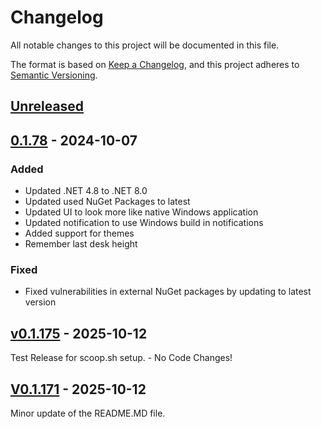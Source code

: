 # Changelog

All notable changes to this project will be documented in this file.

The format is based on [Keep a Changelog](https://keepachangelog.com/en/1.0.0/),
and this project adheres to [Semantic Versioning](https://semver.org/spec/v2.0.0.html).

## [Unreleased](https://github.com/tschroedter/idasen-desk/compare/v0.1.175...HEAD)

## [0.1.78](https://github.com/tschroedter/idasen-desk/releases/tag/V0.1.78) - 2024-10-07

### Added

- Updated .NET 4.8 to .NET 8.0
- Updated used NuGet Packages to latest
- Updated UI to look more like native Windows application
- Updated notification to use Windows build in notifications
- Added support for themes
- Remember last desk height

### Fixed

- Fixed vulnerabilities in external NuGet packages by updating to latest version

## [v0.1.175](https://github.com/tschroedter/idasen-desk/compare/V0.1.171...v0.1.175) - 2025-10-12

Test Release for scoop.sh setup. - No Code Changes!

## [V0.1.171](https://github.com/tschroedter/idasen-desk/compare/V0.1.78...V0.1.171) - 2025-10-12

Minor update of the README.MD file.
